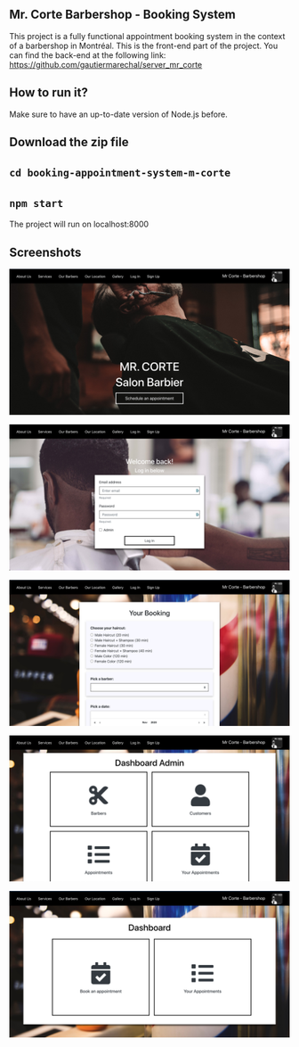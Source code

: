 ## Mr. Corte Barbershop - Booking System

This project is a fully functional appointment booking system in the context of a barbershop in Montréal. This is the front-end part of the project.
You can find the back-end at the following link: https://github.com/gautiermarechal/server_mr_corte

## How to run it?

Make sure to have an up-to-date version of Node.js before.

## Download the zip file

## `cd booking-appointment-system-m-corte`

## `npm start`

The project will run on localhost:8000

## Screenshots

![Home Page ](src/assets/screenshots/screenshot_0.png "Home Page")

![Login Page ](src/assets/screenshots/screenshot_1.png "Login Page")

![Booking Page ](src/assets/screenshots/screenshot_2.png "Booking Page")

![Dashboard Admin Page ](src/assets/screenshots/screenshot_3.png "Dashboard Admin Page")

![Dashboard Customer Page ](src/assets/screenshots/screenshot_4.png "Dashboard Customer Page")
